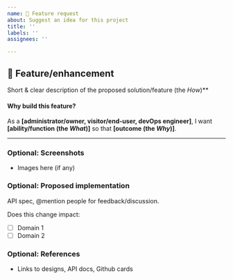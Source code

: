 ```yaml
---
name: 🚀 Feature request
about: Suggest an idea for this project
title: ''
labels: ''
assignees: ''

---
```


## 🚀 Feature/enhancement

Short & clear description of the proposed solution/feature (the _How_)\*\*

#### Why build this feature?

As a **[administrator/owner, visitor/end-user, devOps engineer]**, I want **[ability/function (the *What*)]** so that **[outcome (the *Why*)]**.

---

### Optional: Screenshots

- Images here (if any)

### Optional: Proposed implementation

API spec, @mention people for feedback/discussion.

Does this change impact:
- [ ] Domain 1
- [ ] Domain 2

### Optional: References

- Links to designs, API docs, Github cards
